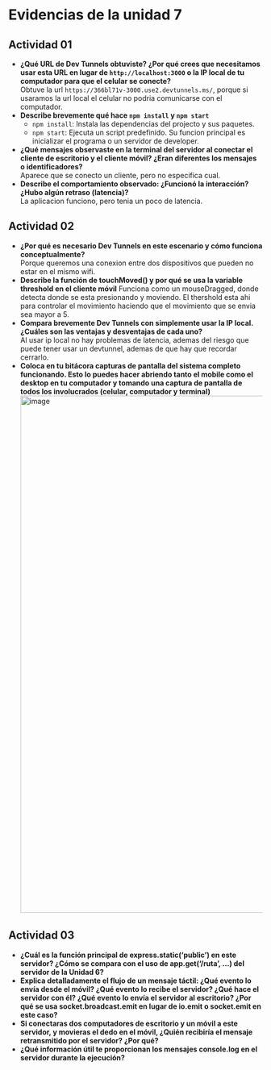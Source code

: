
# Evidencias de la unidad 7

## Actividad 01
- **¿Qué URL de Dev Tunnels obtuviste? ¿Por qué crees que necesitamos usar esta URL en lugar de ``http://localhost:3000`` o la IP local de tu computador para que el celular se conecte?**  
  Obtuve la url ``https://366bl71v-3000.use2.devtunnels.ms/``, porque si usaramos la url local el celular no podria comunicarse con el computador.
- **Describe brevemente qué hace ``npm install`` y ``npm start``**
  - ``npm install``: Instala las dependencias del projecto y sus paquetes.
  - ``npm start``: Ejecuta un script predefinido. Su funcion principal es inicializar el programa o un servidor de developer.
- **¿Qué mensajes observaste en la terminal del servidor al conectar el cliente de escritorio y el cliente móvil? ¿Eran diferentes los mensajes o identificadores?**  
  Aparece que se conecto un cliente, pero no especifica cual.
- **Describe el comportamiento observado: ¿Funcionó la interacción? ¿Hubo algún retraso (latencia)?**  
  La aplicacion funciono, pero tenia un poco de latencia.
## Actividad 02
- **¿Por qué es necesario Dev Tunnels en este escenario y cómo funciona conceptualmente?**  
  Porque queremos una conexion entre dos dispositivos que pueden no estar en el mismo wifi.
- **Describe la función de touchMoved() y por qué se usa la variable threshold en el cliente móvil**
  Funciona como un mouseDragged, donde detecta donde se esta presionando y moviendo. El thershold esta ahi para controlar el movimiento haciendo que el movimiento que se envia sea mayor a 5.
- **Compara brevemente Dev Tunnels con simplemente usar la IP local. ¿Cuáles son las ventajas y desventajas de cada uno?**  
  Al usar ip local no hay problemas de latencia, ademas del riesgo que puede tener usar un devtunnel, ademas de que hay que recordar cerrarlo.
- **Coloca en tu bitácora capturas de pantalla del sistema completo funcionando. Esto lo puedes hacer abriendo tanto el mobile como el desktop en tu computador y tomando una captura de pantalla de todos los involucrados (celular, computador y terminal)**  
  <img width="1918" height="1026" alt="image" src="https://github.com/user-attachments/assets/a1b56844-0384-47ae-8c99-a6f913dc90bb" />

## Actividad 03
- **¿Cuál es la función principal de express.static(‘public’) en este servidor? ¿Cómo se compara con el uso de app.get(‘/ruta’, …) del servidor de la Unidad 6?**
- **Explica detalladamente el flujo de un mensaje táctil: ¿Qué evento lo envía desde el móvil? ¿Qué evento lo recibe el servidor? ¿Qué hace el servidor con él? ¿Qué evento lo envía el servidor al escritorio? ¿Por qué se usa socket.broadcast.emit en lugar de io.emit o socket.emit en este caso?**
- **Si conectaras dos computadores de escritorio y un móvil a este servidor, y movieras el dedo en el móvil, ¿Quién recibiría el mensaje retransmitido por el servidor? ¿Por qué?**
- **¿Qué información útil te proporcionan los mensajes console.log en el servidor durante la ejecución?**


